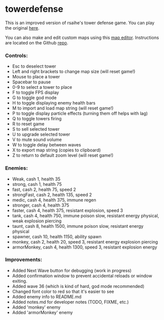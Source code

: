 # towerdefense
This is an improved version of rsaihe's tower defense game. You can play the original
[here](https://rsaihe.github.io/towerdefense/).

You can also make and edit custom maps using this
[map editor](https://rsaihe.github.io/td-editor/). Instructions are located on
the Github [repo](https://github.com/rsaihe/td-editor/).

### Controls:
* Esc to deselect tower
* Left and right brackets to change map size (will reset game!)
* Mouse to place a tower
* Spacebar to pause
* 0-9 to select a tower to place
* F to toggle FPS display
* G to toggle god mode
* H to toggle displaying enemy health bars
* M to import and load map string (will reset game!)
* P to toggle display particle effects (turning them off helps with lag)
* Q to toggle towers firing
* R to reset game
* S to sell selected tower
* U to upgrade selected tower
* V to mute sound volume
* W to toggle delay between waves
* X to export map string (copies to clipboard)
* Z to return to default zoom level (will reset game!)

### Enemies:
* Weak, cash 1, health 35
* strong, cash 1, health 75
* fast, cash 2, health 75, speed 2
* strongFast, cash 2, health 135, speed 2
* medic, cash 4, health 375, immune regen
* stronger, cash 4, health 375
* faster, cash 4, health 375, resistant explosion, speed 3
* tank, cash 4, health 750, immune poison slow, resistant energy physical, weak explosion piercing
* taunt, cash 8, health 1500, immune poison slow, resistant energy physical
* spawner, cash 10, health 1150, ability spawn
* monkey, cash 2, health 20, speed 3, resistant energy explosion piercing
* armorMonkey, cash 4, health 1300, speed 3, resistant explosion energy 

### Improvements:
* Added Next Wave button for debugging (work in progress)
* Added confirmation window to prevent accidental reloads or window exiting.
* Added wave 36 (which is kind of hard, god mode recommended)
* Changed font color to red so that it's easier to see
* Added enemy info to README.md
* Added notes.md for developer notes (TODO, FIXME, etc.)
* Added 'monkey' enemy
* Added 'armorMonkey' enemy

